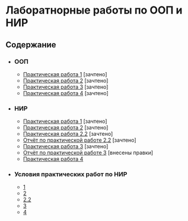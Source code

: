 # Лаборатнорные работы по ООП и НИР

## Содержание
- ### ООП
  - [Практическая работа 1](ООП/Practical_work_1/Practical_work_1/Practical_work_1.cpp) [зачтено]
  - [Практическая работа 2](ООП/Practical_work_2/Practical_work_2.cpp) [зачтено]
  - [Практическая работа 3](ООП/Practical_work_3/Practical_work_3.cpp) [зачтено]
  - [Практическая работа 4](ООП/Practical_work_4/Practical_work_4.cpp) [зачтено]
 
- ### НИР
  - [Практическая работа 1](НИР/homework_1.R) [зачтено]
  - [Практическая работа 2](НИР/homework_2.R) [зачтено]
  - [Практическая работа 2.2](НИР/homework_2_2.R) [зачтено]
  - [Отчёт по практической работе 2.2](НИР/Отчёт%20по%20задаче%202.2.docx) [зачтено]
  - [Практическая работа 3](НИР/homework_3.R) [зачтено]
  - [Отчёт по практической работе 3](НИР/Отчёт%20по%20задаче%203.docx) [внесены правки]
  - [Практическая работа 4](НИР/homework_4.ipynb)

- ### Условия практических работ по НИР
  - [1](НИР/Текст_заданий/задание_1.pdf) 
  - [2](НИР/Текст_заданий/задание_2.pdf) 
  - [2.2](НИР/Текст_заданий/задание_2_2.pdf) 
  - [3](НИР/Текст_заданий/задание_3.pdf) 
  - [4](НИР/Текст_заданий/задание_4.pdf) 

